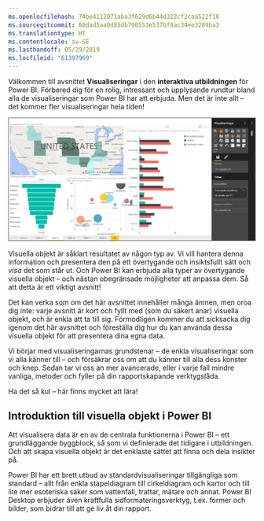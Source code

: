 ```yaml
---
ms.openlocfilehash: 74be4112071aba3f629d6b44d322cf2caa522f18
ms.sourcegitcommit: 60dad5aa0d85db790553e537bf8ac34ee3289ba3
ms.translationtype: HT
ms.contentlocale: sv-SE
ms.lasthandoff: 05/29/2019
ms.locfileid: "61397969"
---
```

Välkommen till avsnittet **Visualiseringar** i den **interaktiva utbildningen** för Power BI. Förbered dig för en rolig, intressant och upplysande rundtur bland alla de visualiseringar som Power BI har att erbjuda. Men det är inte allt – det kommer fler visualiseringar hela tiden!

![](media/3-1-intro-visualizations/3-1_1.png)

Visuella objekt är såklart resultatet av någon typ av. Vi vill hantera denna information och presentera den på ett övertygande och insiktsfullt sätt och *visa* det som står ut. Och Power BI kan erbjuda alla typer av övertygande visuella objekt – och nästan obegränsade möjligheter att anpassa dem. Så att detta är ett viktigt avsnitt!

Det kan verka som om det här avsnittet innehåller många ämnen, men oroa dig inte: varje avsnitt är kort och fyllt med (som du säkert anar) visuella objekt, och är enkla att ta till sig. Förmodligen kommer du att sicksacka dig igenom det här avsnittet och föreställa dig hur du kan använda dessa visuella objekt för att presentera dina egna data.

Vi börjar med visualiseringarnas grundstenar – de enkla visualiseringar som vi alla känner till – och försäkrar oss om att du känner till alla dess konster och knep. Sedan tar vi oss an mer avancerade, eller i varje fall mindre vanliga, metoder och fyller på din rapportskapande verktygslåda.

Ha det så kul – här finns mycket att lära!

## <a name="introduction-to-visuals-in-power-bi"></a>Introduktion till visuella objekt i Power BI
Att visualisera data är en av de centrala funktionerna i Power BI – ett grundläggande byggblock, så som vi definierade det tidigare i utbildningen. Och att skapa visuella objekt är det enklaste sättet att finna och dela insikter på.

Power BI har ett brett utbud av standardvisualiseringar tillgängliga som standard – allt från enkla stapeldiagram till cirkeldiagram och kartor och till lite mer esoteriska saker som vattenfall, trattar, mätare och annat. Power BI Desktop erbjuder även kraftfulla sidformateringsverktyg, t.ex. former och bilder, som bidrar till att ge liv åt din rapport.

